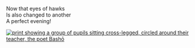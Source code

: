 Now that eyes of hawks    
Is also changed to another    
A perfect evening!    

[![print showing a group of pupils sitting cross-legged, circled around their teacher, the poet Bashō](https://iiif.dx.artsmia.org/42530.jpg/full/1300,/0/default.jpg)](https://artsmia.org/art/42530)
